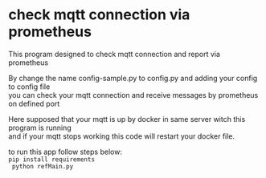 # check mqtt connection via prometheus
This program designed to check mqtt connection and report via prometheus

By change the name config-sample.py to config.py and adding your config to config file <br> 
you can check your mqtt connection and receive messages by prometheus on defined port <br>

Here supposed that your mqtt is up by docker in same server witch this program is running <br>
and if your mqtt stops working this code will restart your docker file.

to run this app follow steps below: <br>
``` pip install requirements ``` <br>
``` python refMain.py```
